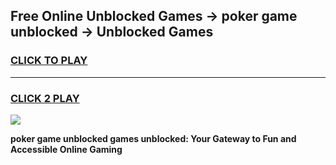 
## Free Online Unblocked Games → poker game unblocked → Unblocked Games
<h3>
<a href="https://premium.freeplayer.one?title=poker_game_unblocked&ref=21F">CLICK TO PLAY</a></h3>
<hr>

<h3>
<a href="https://premium.freeplayer.one?title=poker_game_unblocked&ref=21F">CLICK 2 PLAY</a>
  
</h3>

<a href="https://premium.freeplayer.one?title=poker_game_unblocked&ref=21F/"><img src="https://clearcache.store/games.png"></a>


**poker game unblocked games unblocked: Your Gateway to Fun and Accessible Online Gaming**
